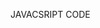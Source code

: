 JAVACSRIPT CODE

<script>  
    let inputs = document.querySelectorAll(`.controls input`)
    console.log(select)

    function handleUpdate () {
      console.log(this.value)
    }

    inputs.forEach(input => {})
  </script>